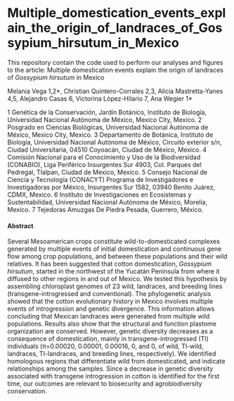 # Multiple_domestication_events_explain_the_origin_of_landraces_of_Gossypium_hirsutum_in_Mexico
This repository contain the code used  to  perform  our  analyses  and  figures to the article: Multiple domestication events explain the origin of landraces of *Gossypium hirsutum* in Mexico 

Melania Vega 1,2*, Christian Quintero-Corrales 2,3, Alicia Mastretta-Yanes 4,5, Alejandro Casas 6, Victorina López-Hilario 7, Ana Wegier 1*

1 Genética de la Conservación, Jardín Botánico, Instituto de Biología, Universidad Nacional Autónoma de México, Mexico City, Mexico.
2 Posgrado en Ciencias Biológicas, Universidad Nacional Autónoma de México, Mexico City, Mexico.
3 Departamento de Botánica, Instituto de Biología, Universidad Nacional Autónoma de México, Circuito exterior s/n, Ciudad Universitaria,  04510 Coyoacán, Ciudad de México, Mexico.
4 Comisión Nacional para el Conocimiento y Uso de la Biodiversidad (CONABIO), Liga Periférico Insurgentes Sur 4903, Col. Parques del Pedregal, Tlalpan, Ciudad de Mexico, Mexico.
5 Consejo Nacional de Ciencia y Tecnología (CONACYT) Programa de Investigadores e Investigadoras por México, Insurgentes Sur 1582, 03940 Benito Juárez, CDMX, Mexico.
6 Instituto de Investigaciones en Ecosistemas y Sustentabilidad, Universidad Nacional Autónoma de México, Morelia, Mexico.
7 Tejedoras Amuzgas De Piedra Pesada, Guerrero, México.


#### Abstract
Several Mesoamerican crops constitute wild-to-domesticated complexes generated by multiple events of initial domestication and continuous gene flow among crop populations, and between these populations and their wild relatives. It has been suggested that cotton domestication, *Gossypium hirsutum*, started in the northwest of the Yucatán Peninsula from where it diffused to other regions in and out of Mexico. We tested this hypothesis by assembling chloroplast genomes of 23 wild, landraces, and breeding lines (transgene-introgressed and conventional). The phylogenetic analysis showed that the cotton evolutionary history in Mexico involves multiple events of introgression and genetic divergence. This information allows concluding that Mexican landraces were generated from multiple wild populations.  Results also show that the structural and function plastome organization are conserved. However, genetic diversity decreases as a consequence of domestication, mainly in transgene-introgressed (TI) individuals (π=0.00020, 0.00001, 0.00016, 0, and 0, of wild, TI-wild, landraces, TI-landraces, and breeding lines, respectively). We identified homologous regions that differentiate wild from domesticated, and indicate relationships among the samples. Since a decrease in genetic diversity associated with transgene introgression in cotton is identified for the first time, our outcomes are relevant to biosecurity and agrobiodiversity conservation.
